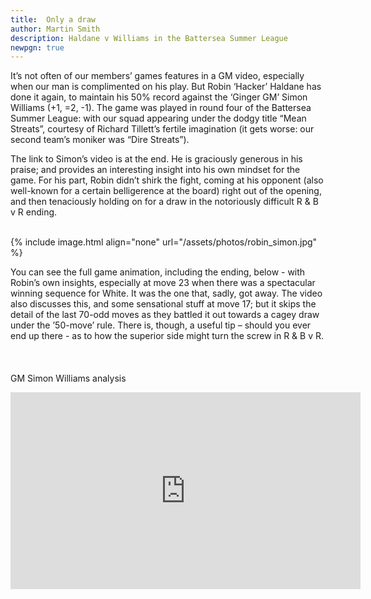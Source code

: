 ```yaml
---
title:  Only a draw
author: Martin Smith
description: Haldane v Williams in the Battersea Summer League
newpgn: true
---
```


It’s not often of our members’ games features in a GM video, especially when our man is complimented on his play. But Robin ‘Hacker’ Haldane has done it again, to maintain his 50% record against the ‘Ginger GM’ Simon Williams (+1, =2, -1). The game was played in round four of the Battersea Summer League: with our squad appearing under the dodgy title “Mean Streats”, courtesy of Richard Tillett’s fertile imagination (it gets worse: our second team’s moniker was “Dire Streats”).

The link to Simon’s video is at the end. He is graciously generous in his praise; and provides an interesting insight into his own mindset for the game. For his part, Robin didn’t shirk the fight, coming at his opponent (also well-known for a certain belligerence at the board) right out of the opening, and then tenaciously holding on for a draw in the notoriously difficult R & B v R ending. 

<br/>
{% include image.html align="none" url="/assets/photos/robin_simon.jpg" %}
<br/>

You can see the full game animation, including the ending, below - with Robin’s own insights, especially at move 23 when there was a spectacular winning sequence for White. It was the one that, sadly, got away. The video also discusses this, and some sensational stuff at move 17; but it skips the detail of the last 70-odd moves as they battled it out towards a cagey draw under the ’50-move’ rule. There is, though, a useful tip – should you ever end up there - as to how the superior side might turn the screw in R & B v R. 


<div id="board1" style="width: 800px; margin-top: 20px; margin-bottom: 20px;"></div>
<script>
  var cfg = { position: 'start', pgnFile: '/assets/news/robin_simon.pgn', locale: 'en', pieceStyle: 'merida', orientation: 'white', theme: 'chesscom', scrollable: true, movesHeight: '540px'};
  var board = pgnView('board1', cfg);
</script>

<br/>

GM Simon Williams analysis

<iframe width="560" height="315" src="https://www.youtube.com/embed/NtxAkkFzj5U?rel=0" frameborder="0" allow="autoplay; encrypted-media" allowfullscreen></iframe>
